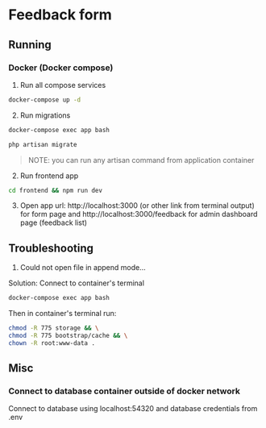 # Feedback form

## Running
### Docker (Docker compose)
1. Run all compose services
```bash
docker-compose up -d
```

2. Run migrations
```bash
docker-compose exec app bash
```

```bash
php artisan migrate
```

> NOTE: you can run any artisan command from application container

2. Run frontend app
```bash
cd frontend && npm run dev
```

3. Open app url: http://localhost:3000 (or other link from terminal output) for form page
and http://localhost:3000/feedback for admin dashboard page (feedback list)

## Troubleshooting
1. Could not open file in append mode...

Solution:
Connect to container's terminal
```bash
docker-compose exec app bash
```

Then in container's terminal run:
```bash
chmod -R 775 storage && \
chmod -R 775 bootstrap/cache && \
chown -R root:www-data .
```

## Misc
### Connect to database container outside of docker network
Connect to database using localhost:54320 and database credentials from .env
